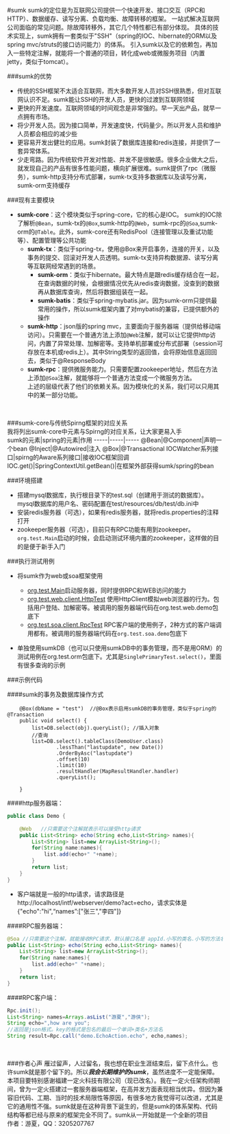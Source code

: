 #sumk
sumk的定位是为互联网公司提供一个快速开发、接口交互（RPC和HTTP）、数据缓存、读写分离、负载均衡、故障转移的框架。
一站式解决互联网公司面临的常见问题。除故障转移外，其它几个特性都已有部分体现。
具体的技术实现上，sumk拥有一套类似于"SSH"（spring的IOC、hibernate的ORM以及spring mvc/struts的接口访问能力）的体系。
引入sumk以及它的依赖包，再加入一些特定注解，就能将一个普通的项目，转化成web或微服务项目（内置jetty，类似于tomcat）。<BR>

###sumk的优势
* 传统的SSH框架不太适合互联网，而大多数开发人员对SSH很熟悉，但对互联网认识不足。sumk能让SSH的开发人员，更快的过渡到互联网领域<BR>
* 更快的开发速度。互联网领域的时间观念是非常强的。早一天出产品，就早一点拥有市场。<BR>
* 将少开发人员。因为接口简单，开发速度快，代码量少。所以开发人员和维护人员都会相应的减少些<BR>
* 更容易开发出健壮的应用。sumk封装了数据库连接和redis连接，并提供了一套异常体系。<BR>
* 少走弯路。因为传统软件开发对性能、并发不是很敏感。很多企业做大之后，就发现自己的产品有很多性能问题，横向扩展很难。sumk提供了rpc（微服务），sumk-http支持分布式部署，sumk-tx支持多数据库以及读写分离，sumk-orm支持缓存<BR>


###现有主要模块
* **sumk-core**：这个模块类似于spring-core，它的核心是IOC。
sumk的IOC除了解析`@Bean`，sumk-tx的`@Box`,sumk-http的`@Web`，sumk-rpc的`@Soa`,sumk-orm的`@Table`。此外，sumk-core还有RedisPool（连接管理以及重试功能等）、配置管理等公共功能<br>
	* **sumk-tx**：类似于spring-tx，使用@Box来开启事务，连接的开关，以及事务的提交、回滚对开发人员透明。sumk-tx支持异构数据源、读写分离等互联网经常遇到的场景。<br>
		* **sumk-orm**：类似于hibernate。最大特点是跟redis缓存结合在一起，在查询数据的时候，会根据情况优先从redis查询数据，没查到的数据再从数据库查询，然后将数据组装在一起。<br>
		* **sumk-batis**：类似于spring-mybatis.jar。因为sumk-orm只提供最常用的操作，所以sumk框架内置了对mybatis的兼容，已提供额外的操作<br>
	* **sumk-http**：json版的spring mvc，主要面向于服务器端（提供给移动端访问）。只需要在一个普通方法上添加`@Web`注解，就可以让它提供http访问，内置了异常处理、加解密等。支持单机部署或分布式部署（session可存放在本机或redis上）。其中String类型的返回值，会将原始信息返回回去，类似于@ResponseBody<br>
	* **sumk-rpc**：提供微服务能力。只需要配置zookeeper地址，然后在方法上添加`@Soa`注解，就能够将一个普通方法变成一个微服务方法。<BR>
上述的层级代表了他们的依赖关系。因为模块化的关系，我们可以只用其中的某一部分功能。

<BR>

###sumk-core与传统Spirng框架的对应关系<BR>
我将列出sumk-core中元素与Spirng的对应关系，让大家更易入手<br>
sumk的元素|spring的元素|作用
-----|-----|-----
@Bean|@Component|声明一个bean
@Inject|@Autowired|注入
@Box|@Transactional
IOCWatcher系列接口|spirng的Aware系列接口|接收IOC框架回调
IOC.get()|SpringContextUtil.getBean()|在框架外部获得sumk/spring的bean


###环境搭建
* 搭建mysql数据库，执行根目录下的test.sql（创建用于测试的数据库）。mysql数据库的用户名、密码配置在test/resources/db/test/db.ini中
* 安装redis服务器（可选），如果有redis服务器，就将redis.properties的注释打开
* zookeeper服务器（可选），目前只有RPC功能有用到zookeeper。`org.test.Main`启动的时候，会启动测试环境内置的zookeeper，这样做的目的是便于新手入门

###执行测试用例
* 将sumk作为web或soa框架使用
	* [org.test.Main](https://github.com/youtongluan/sumk/blob/master/src/test/java/org/test/Main.java)启动服务器，同时提供RPC和WEB访问的能力
	* [org.test.web.client.HttpTest](https://github.com/youtongluan/sumk/blob/master/src/test/java/org/test/web/client/HttpTest.java) 使用HttpClient模拟web浏览器的行为。包括用户登陆、加解密等。被调用的服务器端代码在org.test.web.demo包底下
	* [org.test.soa.client.RpcTest](https://github.com/youtongluan/sumk/blob/master/src/test/java/org/test/soa/client/RpcTest.java) RPC客户端的使用例子，2种方式的客户端调用都有。被调用的服务器端代码在`org.test.soa.demo`包底下
	
* 单独使用sumkDB（也可以只使用sumkDB中的事务管理，而不是用ORM）的测试用例在org.test.orm包底下。尤其是`SinglePrimaryTest.select()`，里面有很多查询的示例


###示例代码

####sumk的事务及数据库操作方式

```
	@Box(dbName = "test")  //@Box表示启用sumkDB的事务管理，类似于spring的@Transaction
	public void select() {
		list=DB.select(obj).queryList(); //插入对象
		//查询
		list=DB.select().tableClass(DemoUser.class)
				.lessThan("lastupdate", new Date())
				.OrderByAsc("lastupdate")
				.offset(10)
				.limit(10)
				.resultHandler(MapResultHandler.handler)
				.queryList();
		
	}
```

####http服务器端：

```java
public class Demo {
	
	@Web   //只需要这个注解就表示可以接受http请求
	public List<String> echo(String echo,List<String> names){
		List<String> list=new ArrayList<String>();
		for(String name:names){
			list.add(echo+" "+name);
		}
		return list;
	}
}
```
* 客户端就是一般的http请求，请求路径是http://localhost/intf/webserver/demo?act=echo，请求实体是{"echo":"hi",“names”:["张三","李四"]}<br>

####RPC服务器端：

```java
@Soa //只需要这个注解，就能接收RPC请求，默认接口名是 appId.小写的类名.小写的方法名
public List<String> echo(String echo,List<String> names){
	List<String> list=new ArrayList<String>();
	for(String name:names){
		list.add(echo+" "+name);
	}
	return list;
}
```

####RPC客户端：

```Java
Rpc.init();
List<String> names=Arrays.asList("游夏","游侠");
String echo=",how are you";
//返回是json格式。key的格式是包名的最后一个单词+类名+方法名
String result=Rpc.call("demo.EchoAction.echo", echo,names);
```

<br>

###作者心声
雁过留声，人过留名，我也想在职业生涯结束后，留下点什么。也许sumk就是那个留下的。所以***我会长期维护的sumk***，虽然进度不一定能保障。<BR>
本项目要特别感谢福建一定火科技有限公司（现已改名）。我在一定火任架构师期间，曾为一定火搭建过一套服务器端框架，在高并发方面表现相当优异。但因为兼容旧代码、工期、当时的技术局限性等原因，有很多地方我觉得可以改进，尤其是它的通用性不强。sumk就是在这种背景下诞生的，但是sumk的体系架构、代码结构等都已经与原来的框架完全不同了。sumk从一开始就是一个全新的项目<BR>
作者：游夏，QQ：3205207767
